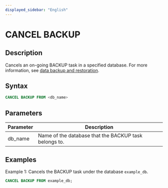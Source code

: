 ```yaml
---
displayed_sidebar: "English"
---
```


# CANCEL BACKUP

## Description

Cancels an on-going BACKUP task in a specified database. For more information, see [data backup and restoration](../../../../administration/management/Backup_and_restore.md).

## Syntax

```SQL
CANCEL BACKUP FROM <db_name>
```

## Parameters

| **Parameter** | **Description**                                       |
| ------------- | ----------------------------------------------------- |
| db_name       | Name of the database that the BACKUP task belongs to. |

## Examples

Example 1: Cancels the BACKUP task under the database `example_db`.

```SQL
CANCEL BACKUP FROM example_db;
```
